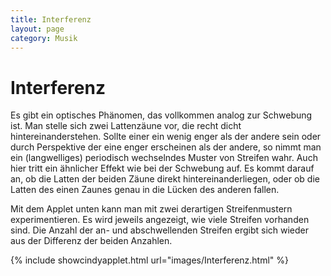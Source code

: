 ```yaml
---
title: Interferenz
layout: page
category: Musik
---
```

<script language="JavaScript" type="text/javascript">
		function doScript(c)
		{
			cdy.evokeCS(c);
		};
               cc='"';
</script>


# Interferenz

Es gibt ein optisches Phänomen, das vollkommen analog zur Schwebung ist.
Man stelle sich zwei Lattenzäune vor, die recht dicht hintereinanderstehen.
Sollte einer ein wenig enger als der andere sein oder durch Perspektive der eine
enger erscheinen als der andere,
so nimmt man ein (langwelliges) periodisch wechselndes Muster von Streifen
wahr. Auch hier tritt ein ähnlicher Effekt wie bei der Schwebung auf. Es kommt darauf an, ob die Latten der beiden
Zäune direkt hintereinanderliegen, oder ob die Latten des einen Zaunes genau in die Lücken des anderen fallen.

Mit dem Applet unten kann man mit zwei derartigen Streifenmustern experimentieren.
Es wird jeweils angezeigt, wie viele Streifen vorhanden sind.
Die Anzahl der an- und  abschwellenden Streifen ergibt sich wieder aus der Differenz der beiden Anzahlen.

{% include showcindyapplet.html url="images/Interferenz.html" %}

